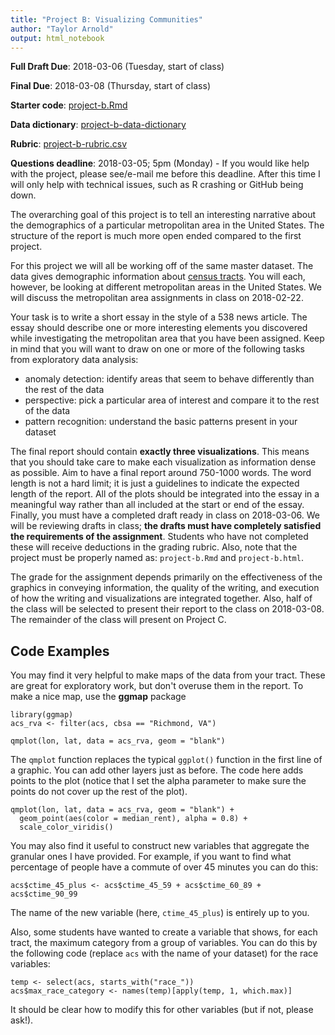 ```yaml
---
title: "Project B: Visualizing Communities"
author: "Taylor Arnold"
output: html_notebook
---
```


**Full Draft Due**: 2018-03-06 (Tuesday, start of class)

**Final Due**: 2018-03-08 (Thursday, start of class)

**Starter code**: <a href="https://raw.githubusercontent.com/statsmaths/stat209/master/projects/project-b.Rmd" download="project-b.Rmd" target="_blank">project-b.Rmd</a>

**Data dictionary**: [project-b-data-dictionary](https://statsmaths.github.io/stat209/notes/project-b-acs-dictionary)

**Rubric**: [project-b-rubric.csv](https://github.com/statsmaths/stat209/blob/master/projects/project-b-rubric.csv)

**Questions deadline**:  2018-03-05; 5pm (Monday) - If you would like help
with the project, please see/e-mail me before this deadline. After this time
I will only help with technical issues, such as R crashing or GitHub being
down.

The overarching goal of this project is to tell an interesting narrative about
the demographics of a particular metropolitan area in the United States. The
structure of the report is much more open ended compared to the first project.

For this project we will all be working off of the same master dataset. The
data gives demographic information about [census tracts](https://en.wikipedia.org/wiki/Census_tract). You will each, however, be looking at different metropolitan
areas in the United States. We will discuss the metropolitan area assignments
in class on 2018-02-22.

Your task is to write a short essay in the style of a 538 news article.
The essay should describe one or more interesting elements you discovered
while investigating the metropolitan area that you have been assigned. Keep
in mind that you will want to draw on one or more of the following tasks
from exploratory data analysis:

- anomaly detection: identify areas that seem to behave differently than the
rest of the data
- perspective: pick a particular area of interest and compare it to the rest
of the data
- pattern recognition: understand the basic patterns present in your dataset

The final report should contain **exactly three visualizations**. This means
that you should take care to make each visualization as information dense as
possible. Aim to have a final report around 750-1000 words. The word length is
not a hard limit; it is just a guidelines to indicate the expected length
of the report. All of the plots should be integrated into the essay in a
meaningful way rather than all included at the start or end of the essay.
Finally, you must have a completed draft ready in class on 2018-03-06. We
will be reviewing drafts in class; **the drafts must have completely satisfied
the requirements of the assignment**. Students who have not completed these
will receive deductions in the grading rubric. Also, note that the project
must be properly named as: `project-b.Rmd` and `project-b.html`.

The grade for the assignment depends primarily on the effectiveness of the
graphics in conveying information, the quality of the writing, and execution
of how the writing and visualizations are integrated together. Also, half of
the class will be selected to present their report to the class on 2018-03-08.
The remainder of the class will present on Project C.

## Code Examples

You may find it very helpful to make maps of the data from your tract. These
are great for exploratory work, but don't overuse them in the report. To make
a nice map, use the **ggmap** package

```{r}
library(ggmap)
acs_rva <- filter(acs, cbsa == "Richmond, VA")

qmplot(lon, lat, data = acs_rva, geom = "blank")
```

The `qmplot` function replaces the typical `ggplot()` function in the first
line of a graphic. You can add other layers just as before. The code here adds
points to the plot (notice that I set the alpha parameter to make sure the
points do not cover up the rest of the plot).

```{r}
qmplot(lon, lat, data = acs_rva, geom = "blank") +
  geom_point(aes(color = median_rent), alpha = 0.8) +
  scale_color_viridis()
```

You may also find it useful to construct new variables that aggregate the
granular ones I have provided. For example, if you want to find what percentage
of people have a commute of over 45 minutes you can do this:

```{r}
acs$ctime_45_plus <- acs$ctime_45_59 + acs$ctime_60_89 + acs$ctime_90_99
```

The name of the new variable (here, `ctime_45_plus`) is entirely up to you.

Also, some students have wanted to create a variable that shows, for each tract, the maximum
category from a group of variables. You can do this by the following code (replace `acs`
with the name of your dataset) for the race variables:

```{r}
temp <- select(acs, starts_with("race_"))
acs$max_race_category <- names(temp)[apply(temp, 1, which.max)]
```

It should be clear how to modify this for other variables (but if not, please ask!).
